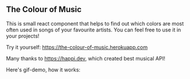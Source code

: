 ## The Colour of Music

This is small react component that helps to find out which colors are most often used in songs of your favourite artists.
You can feel free to use it in your projects!

Try it yourself: https://the-colour-of-music.herokuapp.com

Many thanks to https://happi.dev, which created best musical API!

Here's gif-demo, how it works:

